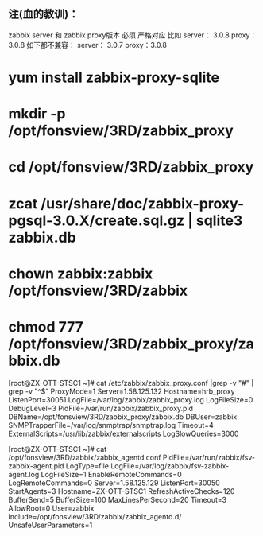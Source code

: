 
## 注(血的教训)： 
zabbix server 和 zabbix proxy版本 必须 严格对应
比如 
server： 3.0.8 proxy：3.0.8
如下都不兼容：
server： 3.0.7 proxy：3.0.8




# yum install zabbix-proxy-sqlite
# mkdir -p /opt/fonsview/3RD/zabbix_proxy
# cd /opt/fonsview/3RD/zabbix_proxy
# zcat /usr/share/doc/zabbix-proxy-pgsql-3.0.X/create.sql.gz | sqlite3 zabbix.db
# chown zabbix:zabbix /opt/fonsview/3RD/zabbix
# chmod 777 /opt/fonsview/3RD/zabbix_proxy/zabbix.db



[root@ZX-OTT-STSC1 ~]# cat /etc/zabbix/zabbix_proxy.conf |grep -v "#" | grep -v "^$"
ProxyMode=1
Server=1.58.125.132
Hostname=hrb_proxy
ListenPort=30051
LogFile=/var/log/zabbix/zabbix_proxy.log
LogFileSize=0
DebugLevel=3
PidFile=/var/run/zabbix/zabbix_proxy.pid
DBName=/opt/fonsview/3RD/zabbix_proxy/zabbix.db
DBUser=zabbix
SNMPTrapperFile=/var/log/snmptrap/snmptrap.log
Timeout=4
ExternalScripts=/usr/lib/zabbix/externalscripts
LogSlowQueries=3000



[root@ZX-OTT-STSC1 ~]# cat /opt/fonsview/3RD/zabbix/zabbix_agentd.conf 
PidFile=/var/run/zabbix/fsv-zabbix-agent.pid
LogType=file
LogFile=/var/log/zabbix/fsv-zabbix-agent.log
LogFileSize=1
EnableRemoteCommands=0
LogRemoteCommands=0
Server=1.58.125.129
ListenPort=30050
StartAgents=3
Hostname=ZX-OTT-STSC1
RefreshActiveChecks=120
BufferSend=5
BufferSize=100
MaxLinesPerSecond=20
Timeout=3
AllowRoot=0
User=zabbix
Include=/opt/fonsview/3RD/zabbix/zabbix_agentd.d/
UnsafeUserParameters=1
